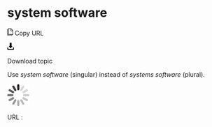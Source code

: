 # system software

![Copy URL](media/system-software/Copy.png)
Copy URL

![Download](media/system-software/Download.png)

Download topic

Use *system software* (singular) instead of *systems software* (plural).

![In progress](media/system-software/activity-large.gif)

URL :
